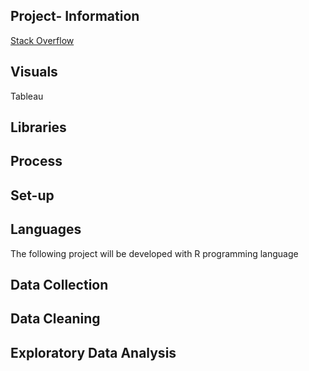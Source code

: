 
## Project- Information
[Stack Overflow](https://www.kaggle.com/stackoverflow/stackoverflow)

## Visuals
Tableau
## Libraries
## Process 
## Set-up
## Languages
The following project will be developed with R programming language
## Data Collection
## Data Cleaning
## Exploratory Data Analysis
